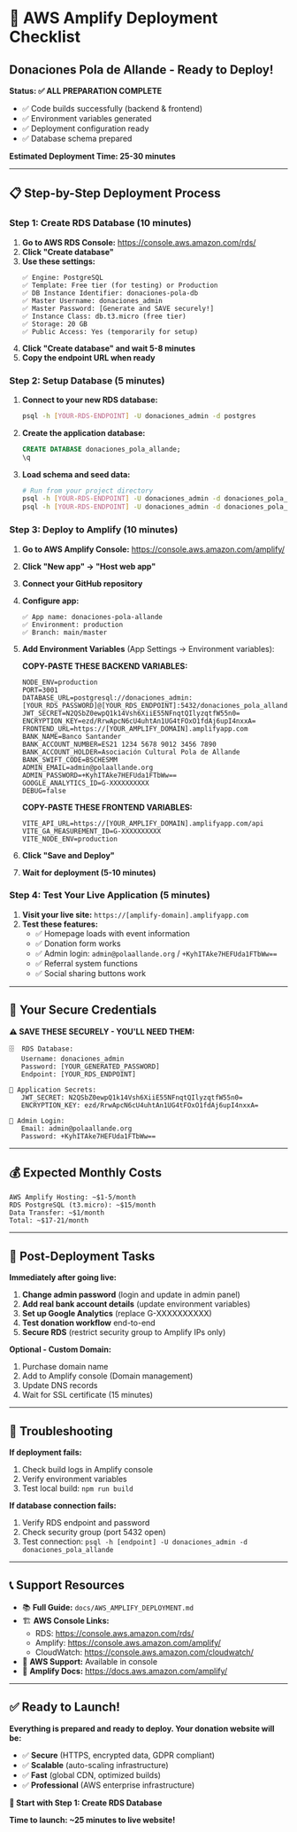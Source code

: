 # 🚀 AWS Amplify Deployment Checklist
## Donaciones Pola de Allande - Ready to Deploy!

**Status: ✅ ALL PREPARATION COMPLETE**
- ✅ Code builds successfully (backend & frontend)
- ✅ Environment variables generated
- ✅ Deployment configuration ready
- ✅ Database schema prepared

**Estimated Deployment Time: 25-30 minutes**

---

## 📋 **Step-by-Step Deployment Process**

### **Step 1: Create RDS Database (10 minutes)**

1. **Go to AWS RDS Console:** https://console.aws.amazon.com/rds/
2. **Click "Create database"**
3. **Use these settings:**
   ```
   ✅ Engine: PostgreSQL
   ✅ Template: Free tier (for testing) or Production
   ✅ DB Instance Identifier: donaciones-pola-db
   ✅ Master Username: donaciones_admin
   ✅ Master Password: [Generate and SAVE securely!]
   ✅ Instance Class: db.t3.micro (free tier)
   ✅ Storage: 20 GB
   ✅ Public Access: Yes (temporarily for setup)
   ```
4. **Click "Create database" and wait 5-8 minutes**
5. **Copy the endpoint URL when ready**

### **Step 2: Setup Database (5 minutes)**

1. **Connect to your new RDS database:**
   ```bash
   psql -h [YOUR-RDS-ENDPOINT] -U donaciones_admin -d postgres
   ```

2. **Create the application database:**
   ```sql
   CREATE DATABASE donaciones_pola_allande;
   \q
   ```

3. **Load schema and seed data:**
   ```bash
   # Run from your project directory
   psql -h [YOUR-RDS-ENDPOINT] -U donaciones_admin -d donaciones_pola_allande -f database/schema.sql
   psql -h [YOUR-RDS-ENDPOINT] -U donaciones_admin -d donaciones_pola_allande -f database/seed.sql
   ```

### **Step 3: Deploy to Amplify (10 minutes)**

1. **Go to AWS Amplify Console:** https://console.aws.amazon.com/amplify/
2. **Click "New app" → "Host web app"**
3. **Connect your GitHub repository**
4. **Configure app:**
   ```
   ✅ App name: donaciones-pola-allande
   ✅ Environment: production
   ✅ Branch: main/master
   ```

5. **Add Environment Variables** (App Settings → Environment variables):

   **COPY-PASTE THESE BACKEND VARIABLES:**
   ```
   NODE_ENV=production
   PORT=3001
   DATABASE_URL=postgresql://donaciones_admin:[YOUR_RDS_PASSWORD]@[YOUR_RDS_ENDPOINT]:5432/donaciones_pola_allande
   JWT_SECRET=N2QSbZ0ewpQ1k14Vsh6XiiE55NFnqtQIlyzqtfW55n0=
   ENCRYPTION_KEY=ezd/RrwApcN6cU4uhtAn1UG4tFOxO1fdAj6upI4nxxA=
   FRONTEND_URL=https://[YOUR_AMPLIFY_DOMAIN].amplifyapp.com
   BANK_NAME=Banco Santander
   BANK_ACCOUNT_NUMBER=ES21 1234 5678 9012 3456 7890
   BANK_ACCOUNT_HOLDER=Asociación Cultural Pola de Allande
   BANK_SWIFT_CODE=BSCHESMM
   ADMIN_EMAIL=admin@polaallande.org
   ADMIN_PASSWORD=+KyhITAke7HEFUda1FTbWw==
   GOOGLE_ANALYTICS_ID=G-XXXXXXXXXX
   DEBUG=false
   ```

   **COPY-PASTE THESE FRONTEND VARIABLES:**
   ```
   VITE_API_URL=https://[YOUR_AMPLIFY_DOMAIN].amplifyapp.com/api
   VITE_GA_MEASUREMENT_ID=G-XXXXXXXXXX
   VITE_NODE_ENV=production
   ```

6. **Click "Save and Deploy"**
7. **Wait for deployment (5-10 minutes)**

### **Step 4: Test Your Live Application (5 minutes)**

1. **Visit your live site:** `https://[amplify-domain].amplifyapp.com`
2. **Test these features:**
   - ✅ Homepage loads with event information
   - ✅ Donation form works
   - ✅ Admin login: `admin@polaallande.org` / `+KyhITAke7HEFUda1FTbWw==`
   - ✅ Referral system functions
   - ✅ Social sharing buttons work

---

## 🔐 **Your Secure Credentials**

**⚠️  SAVE THESE SECURELY - YOU'LL NEED THEM:**

```
🗄️  RDS Database:
   Username: donaciones_admin
   Password: [YOUR_GENERATED_PASSWORD]
   Endpoint: [YOUR_RDS_ENDPOINT]

🔑 Application Secrets:
   JWT_SECRET: N2QSbZ0ewpQ1k14Vsh6XiiE55NFnqtQIlyzqtfW55n0=
   ENCRYPTION_KEY: ezd/RrwApcN6cU4uhtAn1UG4tFOxO1fdAj6upI4nxxA=
   
👤 Admin Login:
   Email: admin@polaallande.org
   Password: +KyhITAke7HEFUda1FTbWw==
```

---

## 💰 **Expected Monthly Costs**

```
AWS Amplify Hosting: ~$1-5/month
RDS PostgreSQL (t3.micro): ~$15/month
Data Transfer: ~$1/month
Total: ~$17-21/month
```

---

## 🎉 **Post-Deployment Tasks**

**Immediately after going live:**

1. **Change admin password** (login and update in admin panel)
2. **Add real bank account details** (update environment variables)
3. **Set up Google Analytics** (replace G-XXXXXXXXXX)
4. **Test donation workflow** end-to-end
5. **Secure RDS** (restrict security group to Amplify IPs only)

**Optional - Custom Domain:**
1. Purchase domain name
2. Add to Amplify console (Domain management)
3. Update DNS records
4. Wait for SSL certificate (15 minutes)

---

## 🚨 **Troubleshooting**

**If deployment fails:**
1. Check build logs in Amplify console
2. Verify environment variables
3. Test local build: `npm run build`

**If database connection fails:**
1. Verify RDS endpoint and password
2. Check security group (port 5432 open)
3. Test connection: `psql -h [endpoint] -U donaciones_admin -d donaciones_pola_allande`

---

## 📞 **Support Resources**

- 📚 **Full Guide:** `docs/AWS_AMPLIFY_DEPLOYMENT.md`
- 🏗 **AWS Console Links:**
  - RDS: https://console.aws.amazon.com/rds/
  - Amplify: https://console.aws.amazon.com/amplify/
  - CloudWatch: https://console.aws.amazon.com/cloudwatch/
- 📧 **AWS Support:** Available in console
- 📖 **Amplify Docs:** https://docs.aws.amazon.com/amplify/

---

## ✅ **Ready to Launch!**

**Everything is prepared and ready to deploy. Your donation website will be:**
- ✅ **Secure** (HTTPS, encrypted data, GDPR compliant)
- ✅ **Scalable** (auto-scaling infrastructure)
- ✅ **Fast** (global CDN, optimized builds)
- ✅ **Professional** (AWS enterprise infrastructure)

**🚀 Start with Step 1: Create RDS Database**

**Time to launch: ~25 minutes to live website!**